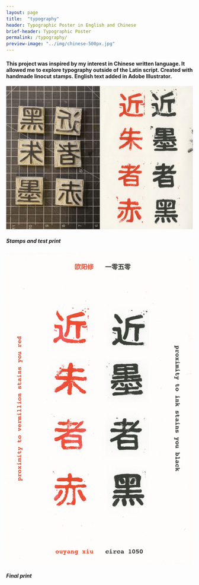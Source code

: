 ```yaml
---
layout: page
title:  "typography"
header: Typographic Poster in English and Chinese
brief-header: Typographic Poster
permalink: /typography/
preview-image: "../img/chinese-500px.jpg"
---
```


#### This project was inspired by my interest in Chinese written language. It allowed me to explore typography outside of the Latin script. Created with handmade linocut stamps. English text added in Adobe Illustrator.

![Chinese Typography Stamps](../img/chinese-process-1280px.jpg)

##### Stamps and test print

![Chinese Typography Stamps](../img/chinese-final.jpg)

##### Final print